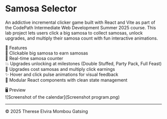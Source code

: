 # Samosa Selector

An addictive incremental clicker game built with React and Vite as part of the CodePath Intermediate Web Development Summer 2025 course. This lab project lets users click a big samosa to collect samosas, unlock upgrades, and multiply their samosa count with fun interactive animations.

🌟 Features  
🥟 Clickable big samosa to earn samosas  
🔢 Real-time samosa counter  
💥 Upgrades unlocking at milestones (Double Stuffed, Party Pack, Full Feast)  
💸 Upgrades cost samosas and multiply click earnings  
✨ Hover and click pulse animations for visual feedback  
🧩 Modular React components with clean state management

🖥️ Preview  
![Screenshot of the calendar](Screenshot program.png)

---

&copy; 2025 Therese Elvira Mombou Gatsing
